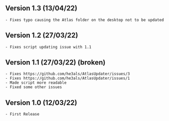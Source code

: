 ## Version 1.3 (13/04/22)
    - Fixes typo causing the Atlas folder on the desktop not to be updated

## Version 1.2 (27/03/22)
    - Fixes script updating issue with 1.1

## Version 1.1 (27/03/22) (broken)
    - Fixes https://github.com/he3als/AtlasUpdater/issues/3
    - Fixes https://github.com/he3als/AtlasUpdater/issues/1
    - Made script more readable
    - Fixed some other issues

## Version 1.0 (12/03/22)
    - First Release
